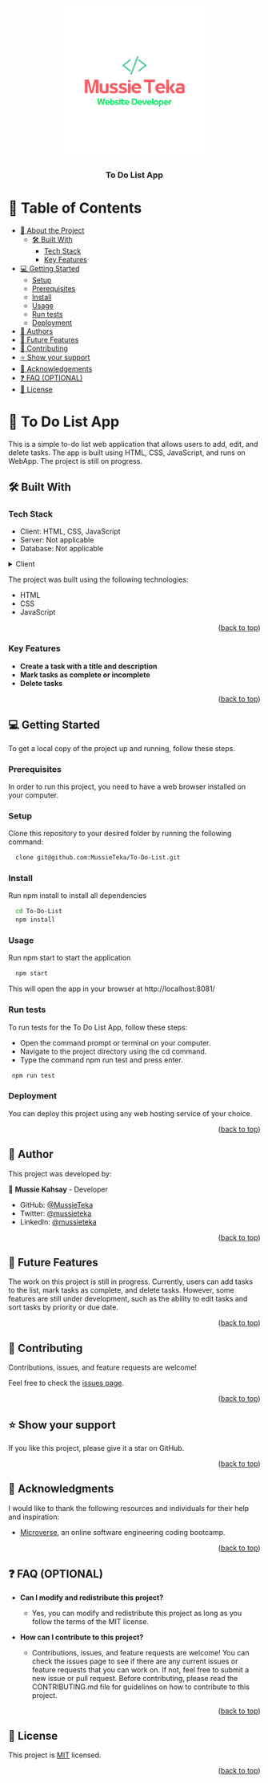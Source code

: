 <a name="readme-top"></a>

<div align="center">
  <img src="mussie.png" alt="logo" width="300px"  height="300px" />
  <br/>
  <h3><b>To Do List App</b></h3>
</div>

# 📗 Table of Contents

- [📖 About the Project](#about-project)
  - [🛠 Built With](#built-with)
    - [Tech Stack](#tech-stack)
    - [Key Features](#key-features)
- [💻 Getting Started](#getting-started)
  - [Setup](#setup)
  - [Prerequisites](#prerequisites)
  - [Install](#install)
  - [Usage](#usage)
  - [Run tests](#run-tests)
  - [Deployment](#triangular_flag_on_post-deployment)
- [👥 Authors](#authors)
- [🔭 Future Features](#future-features)
- [🤝 Contributing](#contributing)
- [⭐️ Show your support](#support)
- [🙏 Acknowledgements](#acknowledgements)
- [❓ FAQ (OPTIONAL)](#faq)
- [📝 License](#license)

<!-- PROJECT DESCRIPTION -->

# 📖 To Do List App <a name="about-project"></a>

This is a simple to-do list web application that allows users to add, edit, and delete tasks. The app is built using HTML, CSS, JavaScript, and runs on WebApp. The project is still on progress.

## 🛠 Built With <a name="built-with"></a>

### Tech Stack <a name="tech-stack"></a>

- Client: HTML, CSS, JavaScript
- Server: Not applicable
- Database: Not applicable

<details>
  <summary>Client</summary>
  <ul>
    <li><a href="https://www.w3.org/html/">HTML</a></li>
    <li><a ref="https://www.w3.org/Style/CSS/">CSS</a></li>
    <li><a href="https://developer.mozilla.org/en-US/docs/Web/JavaScript">JS</a></li>
 
  </ul>
</details>

The project was built using the following technologies:

- HTML
- CSS
- JavaScript

<p align="right">(<a href="#readme-top">back to top</a>)</p>

### Key Features <a name="key-features"></a>

- **Create a task with a title and description**
- **Mark tasks as complete or incomplete**
- **Delete tasks**

<p align="right">(<a href="#readme-top">back to top</a>)</p>

## 💻 Getting Started <a name="getting-started"></a>

To get a local copy of the project up and running, follow these steps.

### Prerequisites

In order to run this project, you need to have a web browser installed on your computer.

### Setup

Clone this repository to your desired folder by running the following command:

```sh
  clone git@github.com:MussieTeka/To-Do-List.git
```

### Install

Run npm install to install all dependencies

```sh
  cd To-Do-List
  npm install

```

### Usage

Run npm start to start the application

```sh
  npm start

```

This will open the app in your browser at http://localhost:8081/

### Run tests

To run tests for the To Do List App, follow these steps:

- Open the command prompt or terminal on your computer.
- Navigate to the project directory using the cd command.
- Type the command npm run test and press enter.

```sh
 npm run test
```

### Deployment

You can deploy this project using any web hosting service of your choice.

<p align="right">(<a href="#readme-top">back to top</a>)</p>

<!-- AUTHORS -->

## 👥 Author <a name="authors"></a>

This project was developed by:

👤 **Mussie Kahsay** - Developer

- GitHub: [@MussieTeka](https://github.com/MussieTeka)
- Twitter: [@mussieteka](https://twitter.com/mussieteka)
- LinkedIn: [@mussieteka](https://linkedin.com/in/mussieteka)

<p align="right">(<a href="#readme-top">back to top</a>)</p>

## 🔭 Future Features <a name="future-features"></a>

The work on this project is still in progress. Currently, users can add tasks to the list, mark tasks as complete, and delete tasks. However, some features are still under development, such as the ability to edit tasks and sort tasks by priority or due date.

<p align="right">(<a href="#readme-top">back to top</a>)</p>

## 🤝 Contributing <a name="contributing"></a>

Contributions, issues, and feature requests are welcome!

Feel free to check the [issues page](../../issues/).

<p align="right">(<a href="#readme-top">back to top</a>)</p>

## ⭐️ Show your support <a name="support"></a>

If you like this project, please give it a star on GitHub.

<p align="right">(<a href="#readme-top">back to top</a>)</p>

## 🙏 Acknowledgments <a name="acknowledgements"></a>

I would like to thank the following resources and individuals for their help and inspiration:

- <a href="https://www.microverse.org/">Microverse</a>, an online software engineering coding bootcamp.

<p align="right">(<a href="#readme-top">back to top</a>)</p>

## ❓ FAQ (OPTIONAL) <a name="faq"></a>

- **Can I modify and redistribute this project?**

  - Yes, you can modify and redistribute this project as long as you follow the terms of the MIT license.

- **How can I contribute to this project?**

  - Contributions, issues, and feature requests are welcome! You can check the issues page to see if there are any current issues or feature requests that you can work on. If not, feel free to submit a new issue or pull request. Before contributing, please read the CONTRIBUTING.md file for guidelines on how to contribute to this project.

<p align="right">(<a href="#readme-top">back to top</a>)</p>

<!-- LICENSE -->

## 📝 License <a name="license"></a>

This project is [MIT](./LICENSE) licensed.

<p align="right">(<a href="#readme-top">back to top</a>)</p>
